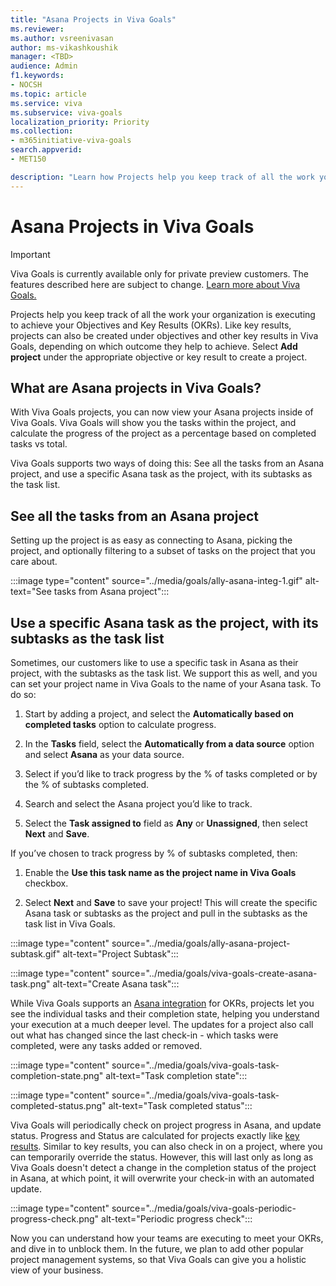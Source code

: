 ```yaml
---
title: "Asana Projects in Viva Goals"
ms.reviewer: 
ms.author: vsreenivasan
author: ms-vikashkoushik
manager: <TBD>
audience: Admin
f1.keywords:
- NOCSH
ms.topic: article
ms.service: viva
ms.subservice: viva-goals
localization_priority: Priority
ms.collection:  
- m365initiative-viva-goals
search.appverid:
- MET150

description: "Learn how Projects help you keep track of all the work your organization is executing to achieve your OKRs."
---
```


# Asana Projects in Viva Goals

> [!IMPORTANT]
> Viva Goals is currently available only for private preview customers. The features described here are subject to change. [Learn more about Viva Goals.](https://go.microsoft.com/fwlink/?linkid=2189933)

Projects help you keep track of all the work your organization is executing to achieve your Objectives and Key Results (OKRs). Like key results, projects can also be created under objectives and other key results in Viva Goals, depending on which outcome they help to achieve. Select **Add project** under the appropriate objective or key result to create a project.

## What are Asana projects in Viva Goals?

With Viva Goals projects, you can now view your Asana projects inside of Viva Goals. Viva Goals will show you the tasks within the project, and calculate the progress of the project as a percentage based on completed tasks vs total.

Viva Goals supports two ways of doing this: See all the tasks from an Asana project, and use a specific Asana task as the project, with its subtasks as the task list.

## See all the tasks from an Asana project

Setting up the project is as easy as connecting to Asana, picking the project, and optionally filtering to a subset of tasks on the project that you care about.

:::image type="content" source="../media/goals/ally-asana-integ-1.gif" alt-text="See tasks from Asana project":::

## Use a specific Asana task as the project, with its subtasks as the task list

Sometimes, our customers like to use a specific task in Asana as their project, with the subtasks as the task list. We support this as well, and you can set your project name in Viva Goals to the name of your Asana task. To do so:

1. Start by adding a project, and select the **Automatically based on completed tasks** option to calculate progress.

2. In the **Tasks** field, select the **Automatically from a data source** option and select **Asana** as your data source.

3. Select if you’d like to track progress by the % of tasks completed or by the % of subtasks completed.

4. Search and select the Asana project you’d like to track.

5. Select the **Task assigned to** field as **Any** or **Unassigned**, then select **Next** and **Save**.
  
If you’ve chosen to track progress by % of subtasks completed, then:

1. Enable the **Use this task name as the project name in Viva Goals** checkbox.

2. Select **Next** and **Save** to save your project! This will create the specific Asana task or subtasks as the project and pull in the subtasks as the task list in Viva Goals.

:::image type="content" source="../media/goals/ally-asana-project-subtask.gif" alt-text="Project Subtask":::

:::image type="content" source="../media/goals/viva-goals-create-asana-task.png" alt-text="Create Asana task":::

While Viva Goals supports an [Asana integration](https://help.ally.io/en/articles/2615109-asana-integration) for OKRs, projects let you see the individual tasks and their completion state, helping you understand your execution at a much deeper level. The updates for a project also call out what has changed since the last check-in - which tasks were completed, were any tasks added or removed.

:::image type="content" source="../media/goals/viva-goals-task-completion-state.png" alt-text="Task completion state":::

:::image type="content" source="../media/goals/viva-goals-task-completed-status.png" alt-text="Task completed status":::

Viva Goals will periodically check on project progress in Asana, and update status. Progress and Status are calculated for projects exactly like [key results](https://help.ally.io/en/articles/3065807-okr-status-indicators). Similar to key results, you can also check in on a project, where you can temporarily override the status. However, this will last only as long as Viva Goals doesn't detect a change in the completion status of the project in Asana, at which point, it will overwrite your check-in with an automated update.

:::image type="content" source="../media/goals/viva-goals-periodic-progress-check.png" alt-text="Periodic progress check":::

Now you can understand how your teams are executing to meet your OKRs, and dive in to unblock them. In the future, we plan to add other popular project management systems, so that Viva Goals can give you a holistic view of your business.

